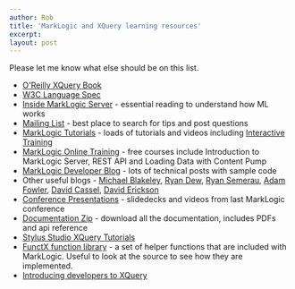 ```yaml
---
author: Rob
title: 'MarkLogic and XQuery learning resources'
excerpt:
layout: post
---
```


Please let me know what else should be on this list.

- [O'Reilly XQuery Book][book]
- [W3C Language Spec][w3c]
- [Inside MarkLogic Server][insideml] - essential reading to understand how ML works
- [Mailing List][markmail] - best place to search for tips and post questions
- [MarkLogic Tutorials][mllearn] - loads of tutorials and videos including [Interactive Training][ninja]
- [MarkLogic Online Training][mluni] - free courses include Introduction to MarkLogic Server, REST API and Loading Data with Content Pump
- [MarkLogic Developer Blog][mlblog] - lots of technical posts with sample code
- Other useful blogs -
[Michael Blakeley](http://blakeley.com/blogofile/), [Ryan Dew](http://maxdewpoint.blogspot.com/), [Ryan Semerau](http://xquerywebappdev.wordpress.com/), [Adam Fowler](http://adamfowlerml.wordpress.com/), [David Cassel](http://blog.davidcassel.net/), [David Erickson](http://www.front2backdev.com/)
- [Conference Presentations][mlw] - slidedecks and videos from last MarkLogic conference
- [Documentation Zip][doczip] - download all the documentation, includes PDFs and api reference
- [Stylus Studio XQuery Tutorials][sstutorials]
- [FunctX function library][functx] - a set of helper functions that are included with MarkLogic. Useful to look at the source to see how they are implemented.
- [Introducing developers to XQuery][f2bdev]

[book]: http://www.amazon.com/XQuery-Priscilla-Walmsley/dp/0596006349
[sstutorials]: http://www.stylusstudio.com/tutorials/xquery_tutorials.html
[functx]: http://www.xqueryfunctions.com
[w3c]: http://www.w3.org/TR/xquery-30

[mllearn]: http://developer.marklogic.com/learn
[mluni]: https://marklogic.csod.com/client/marklogic/default.aspx
[mlblog]: http://developer.marklogic.com/blog
[markmail]: http://marklogic.markmail.org
[insideml]: http://developer.marklogic.com/inside-marklogic
[ninja]: http://developer.marklogic.com/try/ninja/index
[mlw]: http://www.marklogic.com/resource-type/world13/
[doczip]: http://docs.marklogic.com/MarkLogic_6_pubs.zip 
[xqh]: http://api.xqueryhacker.com
[f2bdev]: http://www.front2backdev.com/2012/05/03/introducing-developers-to-xquery-in-marklogic/
